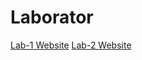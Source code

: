 # Laborator

[Lab-1 Website](https://progmobi.github.io/Laborator/lab-1/camera.html)
[Lab-2 Website](https://progmobi.github.io/Laborator/lab-2/orientare.html)
